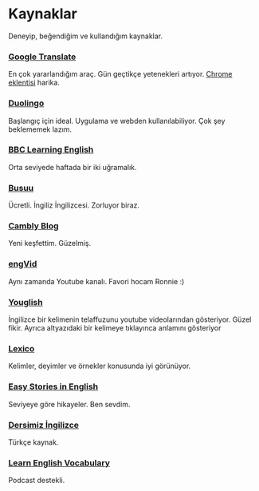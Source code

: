 # Kaynaklar

Deneyip, beğendiğim ve kullandığım kaynaklar.

### [Google Translate](https://translate.google.com)
En çok yararlandığım araç. Gün geçtikçe yetenekleri artıyor. [Chrome eklentisi](https://chrome.google.com/webstore/detail/google-translate/aapbdbdomjkkjkaonfhkkikfgjllcleb?hl=tr) harika.

### [Duolingo](https://tr.duolingo.com)
Başlangıç için ideal. Uygulama ve webden kullanılabiliyor. Çok şey beklememek lazım.  

### [BBC Learning English](https://www.bbc.co.uk/learningenglish)
Orta seviyede haftada bir iki uğramalık.  

### [Busuu](https://busuu.com)
Ücretli. İngiliz İngilizcesi. Zorluyor biraz.  

### [Cambly Blog](https://blog.cambly.com/tr/)  
Yeni keşfettim. Güzelmiş.

### [engVid](https://www.engvid.com/)
Aynı zamanda Youtube kanalı. Favori hocam Ronnie :)   

### [Youglish](https://youglish.com/)
İngilizce bir kelimenin telaffuzunu youtube videolarından gösteriyor. Güzel fikir. Ayrıca altyazıdaki bir kelimeye tıklayınca anlamını gösteriyor

### [Lexico](https://www.lexico.com)
Kelimler, deyimler ve örnekler konusunda iyi görünüyor.

### [Easy Stories in English](https://easystoriesinenglish.com/)
Seviyeye göre hikayeler. Ben sevdim.

### [Dersimiz İngilizce](http://www.dersimizingilizce.com/)
Türkçe kaynak. 

### [Learn English Vocabulary](https://learnenglishvocabulary.co.uk/)
Podcast destekli.  
